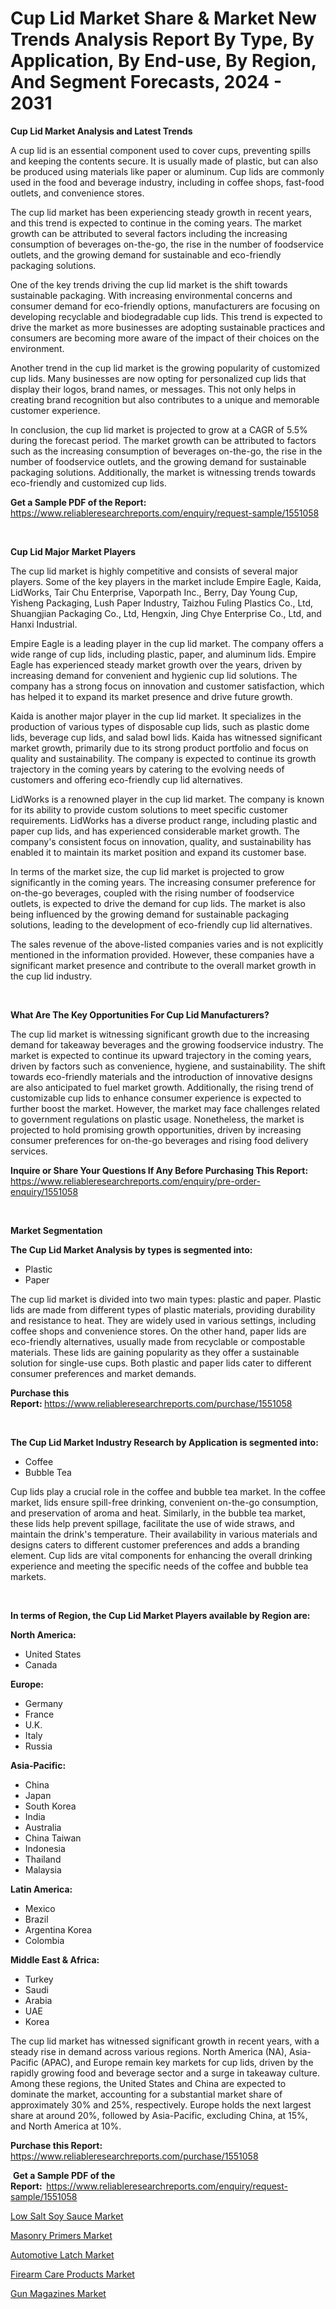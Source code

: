 <p><h1>Cup Lid Market Share & Market New Trends Analysis Report By Type, By Application, By End-use, By Region, And Segment Forecasts, 2024 - 2031</h1></p><p><strong>Cup Lid Market Analysis and Latest Trends</strong></p>
<p><p>A cup lid is an essential component used to cover cups, preventing spills and keeping the contents secure. It is usually made of plastic, but can also be produced using materials like paper or aluminum. Cup lids are commonly used in the food and beverage industry, including in coffee shops, fast-food outlets, and convenience stores.</p><p>The cup lid market has been experiencing steady growth in recent years, and this trend is expected to continue in the coming years. The market growth can be attributed to several factors including the increasing consumption of beverages on-the-go, the rise in the number of foodservice outlets, and the growing demand for sustainable and eco-friendly packaging solutions.</p><p>One of the key trends driving the cup lid market is the shift towards sustainable packaging. With increasing environmental concerns and consumer demand for eco-friendly options, manufacturers are focusing on developing recyclable and biodegradable cup lids. This trend is expected to drive the market as more businesses are adopting sustainable practices and consumers are becoming more aware of the impact of their choices on the environment.</p><p>Another trend in the cup lid market is the growing popularity of customized cup lids. Many businesses are now opting for personalized cup lids that display their logos, brand names, or messages. This not only helps in creating brand recognition but also contributes to a unique and memorable customer experience.</p><p>In conclusion, the cup lid market is projected to grow at a CAGR of 5.5% during the forecast period. The market growth can be attributed to factors such as the increasing consumption of beverages on-the-go, the rise in the number of foodservice outlets, and the growing demand for sustainable packaging solutions. Additionally, the market is witnessing trends towards eco-friendly and customized cup lids.</p></p>
<p><strong>Get a Sample PDF of the Report:&nbsp;</strong> <a href="https://www.reliableresearchreports.com/enquiry/request-sample/1551058">https://www.reliableresearchreports.com/enquiry/request-sample/1551058</a></p>
<p>&nbsp;</p>
<p><strong>Cup Lid Major Market Players</strong></p>
<p><p>The cup lid market is highly competitive and consists of several major players. Some of the key players in the market include Empire Eagle, Kaida, LidWorks, Tair Chu Enterprise, Vaporpath Inc., Berry, Day Young Cup, Yisheng Packaging, Lush Paper Industry, Taizhou Fuling Plastics Co., Ltd, Shuangjian Packaging Co., Ltd, Hengxin, Jing Chye Enterprise Co., Ltd, and Hanxi Industrial.</p><p>Empire Eagle is a leading player in the cup lid market. The company offers a wide range of cup lids, including plastic, paper, and aluminum lids. Empire Eagle has experienced steady market growth over the years, driven by increasing demand for convenient and hygienic cup lid solutions. The company has a strong focus on innovation and customer satisfaction, which has helped it to expand its market presence and drive future growth.</p><p>Kaida is another major player in the cup lid market. It specializes in the production of various types of disposable cup lids, such as plastic dome lids, beverage cup lids, and salad bowl lids. Kaida has witnessed significant market growth, primarily due to its strong product portfolio and focus on quality and sustainability. The company is expected to continue its growth trajectory in the coming years by catering to the evolving needs of customers and offering eco-friendly cup lid alternatives.</p><p>LidWorks is a renowned player in the cup lid market. The company is known for its ability to provide custom solutions to meet specific customer requirements. LidWorks has a diverse product range, including plastic and paper cup lids, and has experienced considerable market growth. The company's consistent focus on innovation, quality, and sustainability has enabled it to maintain its market position and expand its customer base.</p><p>In terms of the market size, the cup lid market is projected to grow significantly in the coming years. The increasing consumer preference for on-the-go beverages, coupled with the rising number of foodservice outlets, is expected to drive the demand for cup lids. The market is also being influenced by the growing demand for sustainable packaging solutions, leading to the development of eco-friendly cup lid alternatives.</p><p>The sales revenue of the above-listed companies varies and is not explicitly mentioned in the information provided. However, these companies have a significant market presence and contribute to the overall market growth in the cup lid industry.</p></p>
<p>&nbsp;</p>
<p><strong>What Are The Key Opportunities For Cup Lid Manufacturers?</strong></p>
<p><p>The cup lid market is witnessing significant growth due to the increasing demand for takeaway beverages and the growing foodservice industry. The market is expected to continue its upward trajectory in the coming years, driven by factors such as convenience, hygiene, and sustainability. The shift towards eco-friendly materials and the introduction of innovative designs are also anticipated to fuel market growth. Additionally, the rising trend of customizable cup lids to enhance consumer experience is expected to further boost the market. However, the market may face challenges related to government regulations on plastic usage. Nonetheless, the market is projected to hold promising growth opportunities, driven by increasing consumer preferences for on-the-go beverages and rising food delivery services.</p></p>
<p><strong>Inquire or Share Your Questions If Any Before Purchasing This Report:</strong> <a href="https://www.reliableresearchreports.com/enquiry/pre-order-enquiry/1551058">https://www.reliableresearchreports.com/enquiry/pre-order-enquiry/1551058</a></p>
<p>&nbsp;</p>
<p><strong>Market Segmentation</strong></p>
<p><strong>The Cup Lid Market Analysis by types is segmented into:</strong></p>
<p><ul><li>Plastic</li><li>Paper</li></ul></p>
<p><p>The cup lid market is divided into two main types: plastic and paper. Plastic lids are made from different types of plastic materials, providing durability and resistance to heat. They are widely used in various settings, including coffee shops and convenience stores. On the other hand, paper lids are eco-friendly alternatives, usually made from recyclable or compostable materials. These lids are gaining popularity as they offer a sustainable solution for single-use cups. Both plastic and paper lids cater to different consumer preferences and market demands.</p></p>
<p><strong>Purchase this Report:&nbsp;</strong><a href="https://www.reliableresearchreports.com/purchase/1551058">https://www.reliableresearchreports.com/purchase/1551058</a></p>
<p>&nbsp;</p>
<p><strong>The Cup Lid Market Industry Research by Application is segmented into:</strong></p>
<p><ul><li>Coffee</li><li>Bubble Tea</li></ul></p>
<p><p>Cup lids play a crucial role in the coffee and bubble tea market. In the coffee market, lids ensure spill-free drinking, convenient on-the-go consumption, and preservation of aroma and heat. Similarly, in the bubble tea market, these lids help prevent spillage, facilitate the use of wide straws, and maintain the drink's temperature. Their availability in various materials and designs caters to different customer preferences and adds a branding element. Cup lids are vital components for enhancing the overall drinking experience and meeting the specific needs of the coffee and bubble tea markets.</p></p>
<p>&nbsp;</p>
<p><strong>In terms of Region, the Cup Lid Market Players available by Region are:</strong></p>
<p>
    <p> <strong> North America: </strong>
        <ul>
            <li>United States</li>
            <li>Canada</li>
        </ul>
        </p> 
    <p> <strong> Europe: </strong>
        <ul>
            <li>Germany</li>
            <li>France</li>
            <li>U.K.</li>
            <li>Italy</li>
            <li>Russia</li>
        </ul>
        </p> 
    <p> <strong> Asia-Pacific: </strong>
        <ul>
            <li>China</li>
            <li>Japan</li>
            <li>South Korea</li>
            <li>India</li>
            <li>Australia</li>
            <li>China Taiwan</li>
            <li>Indonesia</li>
            <li>Thailand</li>
            <li>Malaysia</li>
        </ul>
        </p> 
    <p> <strong> Latin America: </strong>
        <ul>
            <li>Mexico</li>
            <li>Brazil</li>
            <li>Argentina Korea</li>
            <li>Colombia</li>
        </ul>
        </p> 
    <p> <strong> Middle East & Africa: </strong>
        <ul>
            <li>Turkey</li>
            <li>Saudi</li>
            <li>Arabia</li>
            <li>UAE</li>
            <li>Korea</li>
        </ul>
    </p>
    </p>
<p><p>The cup lid market has witnessed significant growth in recent years, with a steady rise in demand across various regions. North America (NA), Asia-Pacific (APAC), and Europe remain key markets for cup lids, driven by the rapidly growing food and beverage sector and a surge in takeaway culture. Among these regions, the United States and China are expected to dominate the market, accounting for a substantial market share of approximately 30% and 25%, respectively. Europe holds the next largest share at around 20%, followed by Asia-Pacific, excluding China, at 15%, and North America at 10%.</p></p>
<p><strong>Purchase this Report: </strong><a href="https://www.reliableresearchreports.com/purchase/1551058">https://www.reliableresearchreports.com/purchase/1551058</a></p>
<p>&nbsp;<strong>Get a Sample PDF of the Report:&nbsp;&nbsp;</strong><a href="https://www.reliableresearchreports.com/enquiry/request-sample/1551058">https://www.reliableresearchreports.com/enquiry/request-sample/1551058</a></p>
<p><strong></strong></p>
<p><p><a href="https://www.linkedin.com/pulse/low-salt-soy-sauce-market-insights-players-forecast-till-nemxf?trackingId=y9KdGntaRzqjpc6NCFT2mQ%3D%3D">Low Salt Soy Sauce Market</a></p><p><a href="https://www.linkedin.com/pulse/masonry-primers-market-provides-comprehensive-analysis-including-6bcgf?trackingId=ouBNUbdrQPuchRzuUtfuKQ%3D%3D">Masonry Primers Market</a></p><p><a href="https://www.linkedin.com/pulse/automotive-latch-market-size-growing-forecasted-period-from-ypunf?trackingId=fqCCsf07QxKpf%2FwfDQ11LQ%3D%3D">Automotive Latch Market</a></p><p><a href="https://github.com/jhcraigie/Market-Research-Report-List-1/blob/main/firearm-care-products-market.md">Firearm Care Products Market</a></p><p><a href="https://github.com/beatblasta/Market-Research-Report-List-1/blob/main/gun-magazines-market.md">Gun Magazines Market</a></p></p>